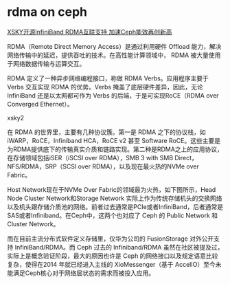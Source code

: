 # rdma on ceph 

[XSKY开源InfiniBand RDMA互联支持 加速Ceph能效再创新高](https://searchstorage.techtarget.com.cn/6-15321/)

RDMA（Remote Direct Memory Access）是通过利用硬件 Offload 能力，解决网络传输中的延迟，提供吞吐的技术。在高性能计算领域中， RDMA 被大量使用于网络数据传输与运算交互。

RDMA 定义了一种异步网络编程接口，称做 RDMA Verbs。应用程序主要于 Verbs 交互实现 RDMA 的优势。Verbs 掩盖了底层硬件差异，因此，无论 InfiniBand 还是以太网都可作为 Verbs 的后端，于是可实现RoCE（RDMA over Converged Ethernet）。

xsky2

在 RDMA 的世界里，主要有几种协议簇。第一是 RDMA 之下的协议栈，如iWARP，RoCE，Infiniband HCA，RoCE v2 甚至 Software RoCE。这些主要是为RDMA提供底下的传输真实介质和链路实现。第二种是RDMA之上的应用协议，在存储领域包括iSER（iSCSI over RDMA），SMB 3 with SMB Direct，NFS/RDMA，SRP（SCSI over RDMA），以及现在最火热的NVMe over Fabric。

Host Network现在于NVMe Over Fabric的领域最为火热，如下图所示，Head Node Cluster Network和Storage Network 实际上作为传统存储机头的交换网络以及机头跟存储介质池的网络。前者过去通常是PCIe或者InfiniBand，后者通常是SAS或者Infiniband。在Ceph中，这两个也对应了 Ceph 的 Public Network 和 Cluster Network。

而在目前主流分布式软件定义存储里，仅华为公司的 FusionStorage 对外公开支持 InfiniBand/RDMA。而 Ceph 过去的 Infiniband/RDMA 虽然在社区被提及过，实际上是概念验证阶段，最大的原因也许是 Ceph 的网络接口以及规定语意比较复杂，使得在2014 年就已经进入主线的 XioMessenger（基于 AccelIO）至今未能满足Ceph核心对于网络层状态的需求而被投入应用。


